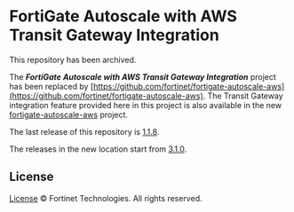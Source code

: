 # FortiGate Autoscale with AWS Transit Gateway Integration

This repository has been archived.

The ***FortiGate Autoscale with AWS Transit Gateway Integration*** project has been replaced by [https://github.com/fortinet/fortigate-autoscale-aws](https://github.com/fortinet/fortigate-autoscale-aws). The Transit Gateway integration feature provided here in this project is also available in the new [fortigate-autoscale-aws](https://github.com/fortinet/fortigate-autoscale-aws) project.

The last release of this repository is [1.1.8](https://github.com/fortinet/fortigate-autoscale-aws-tgw/releases/tag/1.1.8).

The releases in the new location start from [3.1.0](https://github.com/fortinet/fortigate-autoscale-aws/releases/tag/3.1.0).

## License

[License](./LICENSE) © Fortinet Technologies. All rights reserved.
